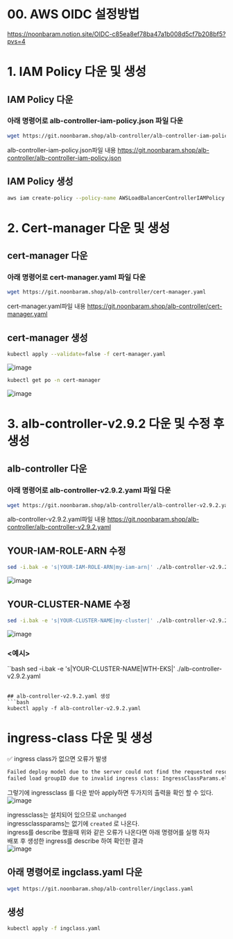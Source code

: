 # 00. AWS OIDC 설정방법
https://noonbaram.notion.site/OIDC-c85ea8ef78ba47a1b008d5cf7b208bf5?pvs=4  

# 1. IAM Policy 다운 및 생성
## IAM Policy 다운
### 아래 명령어로 alb-controller-iam-policy.json 파일 다운
```bash
wget https://git.noonbaram.shop/alb-controller/alb-controller-iam-policy.json
```
alb-controller-iam-policy.json파일 내용 https://git.noonbaram.shop/alb-controller/alb-controller-iam-policy.json

## IAM Policy 생성
```bash
aws iam create-policy --policy-name AWSLoadBalancerControllerIAMPolicy --policy-document file://alb-controller-iam-policy.json
```

# 2. Cert-manager 다운 및 생성
## cert-manager 다운
### 아래 명령어로 cert-manager.yaml 파일 다운
```bash
wget https://git.noonbaram.shop/alb-controller/cert-manager.yaml
```
cert-manager.yaml파일 내용 https://git.noonbaram.shop/alb-controller/cert-manager.yaml
## cert-manager 생성
```bash
kubectl apply --validate=false -f cert-manager.yaml
```  
![image](https://github.com/NoonBaRam/noonbaram.github.io/assets/132915445/15d9407d-7360-4307-b427-ac0d75dd56e3)  
```bash
kubectl get po -n cert-manager
```  
![image](https://github.com/NoonBaRam/noonbaram.github.io/assets/132915445/ce4a55e0-c160-44e1-b26e-63929648e726)  

# 3. alb-controller-v2.9.2 다운 및 수정 후 생성
## alb-controller 다운
### 아래 명령어로 alb-controller-v2.9.2.yaml 파일 다운
```bash
wget https://git.noonbaram.shop/alb-controller/alb-controller-v2.9.2.yaml
```  
alb-controller-v2.9.2.yaml파일 내용 https://git.noonbaram.shop/alb-controller/alb-controller-v2.9.2.yaml  
## YOUR-IAM-ROLE-ARN 수정
```bash
sed -i.bak -e 's|YOUR-IAM-ROLE-ARN|my-iam-arn|' ./alb-controller-v2.9.2.yaml
```  
![image](https://github.com/user-attachments/assets/7202a744-b80f-4692-b3f2-70e755fdc606)  

## YOUR-CLUSTER-NAME 수정
```bash
sed -i.bak -e 's|YOUR-CLUSTER-NAME|my-cluster|' ./alb-controller-v2.9.2.yaml
```  
![image](https://github.com/user-attachments/assets/7f7b5246-3eec-4c7e-9825-0d79104f611c)  

### <예시>
``bash
sed -i.bak -e 's|YOUR-CLUSTER-NAME|WTH-EKS|' ./alb-controller-v2.9.2.yaml
```  

## alb-controller-v2.9.2.yaml 생성
```bash
kubectl apply -f alb-controller-v2.9.2.yaml
```  

# ingress-class 다운 및 생성
✅ ingress class가 없으면 오류가 발생  
```html
Failed deploy model due to the server could not find the requested resource (post targetgroupbindings.elbv2.k8s.aws)
failed load groupID due to invalid ingress class: IngressClassParams.elbv2.k8s.aws "alb" not found
```  
그렇기에 ingressclass 를 다운 받아 apply하면 두가지의 출력을 확인 할 수 있다.
![image](https://github.com/NoonBaRam/noonbaram.github.io/assets/132915445/9c39d278-e5a3-4240-891d-2e5f39b5c8ab)  

ingressclass는 설치되어 있으므로 `unchanged`  
ingressclassparams는 없기에 `created` 로 나온다.  
ingress를 describe 했을때 위와 같은 오류가 나온다면 아래 명령어를 실행 하자  
배포 후 생성한 ingress를 describe 하여 확인한 결과  
![image](https://github.com/NoonBaRam/noonbaram.github.io/assets/132915445/8adb5cfa-5cdd-4456-8932-09196187927c)


## 아래 명령어로 ingclass.yaml 다운
```bash
wget https://git.noonbaram.shop/alb-controller/ingclass.yaml
```  
## 생성
```bash
kubectl apply -f ingclass.yaml
```
